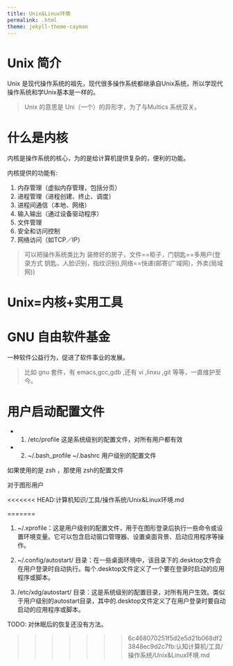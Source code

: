 ```yaml
---
title: Unix&Linux环境
permalink: .html
theme: jekyll-theme-cayman
---
```


# Unix 简介

Unix 是现代操作系统的祖先，现代很多操作系统都继承自Unix系统，所以学现代操作系统和学Unix基本是一样的。

> Unix 的意思是 Uni（一个）的异形字，为了与Multics 系统双关。

# 什么是内核

内核是操作系统的核心，为的是给计算机提供复杂的，便利的功能。

内核提供的功能有:
1. 内存管理（虚拟内存管理，包括分页）
2. 进程管理（进程创建、终止、调度）
3. 进程间通信（本地、网络）
4. 输入输出（通过设备驱动程序）
5. 文件管理
6. 安全和访问控制
7. 网络访问（如TCP／IP）

> 可以把操作系统类比为 装修好的房子，文件==柜子，门钥匙==多用户(登录方式 钥匙，人脸识别，指纹识别),网络==快递(邮寄(广域网)，外卖(局域网))


# Unix=内核+实用工具

# GNU 自由软件基金

一种软件公益行为，促进了软件事业的发展。

> 比如 gnu 套件，有 emacs,gcc,gdb ,还有 vi ,linxu ,git 等等，一直维护至今。

# 用户启动配置文件

- 1. /etc/profile 这是系统级别的配置文件，对所有用户都有效
- 2. ~/.bash_profile ~/.bashrc 用户级别的配置文件

如果使用的是 zsh ，那使用 zsh的配置文件

对于图形用户

<<<<<<< HEAD:计算机知识/工具/操作系统/Unix&Linux环境.md

=======
1. ~/.xprofile：这是用户级别的配置文件，用于在图形登录后执行一些命令或设置环境变量。它可以包含启动窗口管理器、设置桌面背景、启动应用程序等操作。

2. ~/.config/autostart/ 目录：在一些桌面环境中，该目录下的.desktop文件会在用户登录时自动执行。每个.desktop文件定义了一个要在登录时启动的应用程序或脚本。

3. /etc/xdg/autostart/ 目录：这是系统级别的配置目录，对所有用户生效。类似于用户级别的autostart目录，其中的.desktop文件定义了在用户登录时要自动启动的应用程序或脚本。

TODO: 对休眠后的恢复还没有方法。
>>>>>>> 6c468070251f5d2e5d21b068df23848ec9d2c7fb:认知计算机/工具/操作系统/Unix&Linux环境.md
